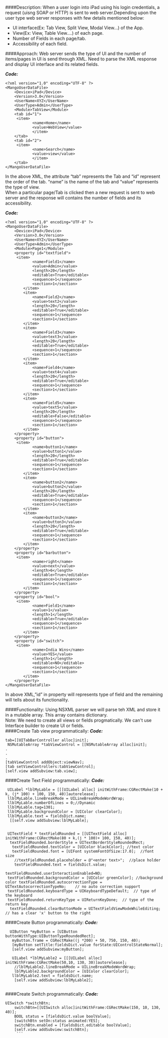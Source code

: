 ####Description:
When a user login into iPad using his login credentials, a request (uisng SOAP or HTTP) is sent to web server.Depending upon the user type web server responses with few details mentioned below:
* UI interface(Ex: Tab View, Split View, Modal View...) of the App.<br />
* View(Ex: View, Table View....) of each page.<br />
* Number of Fields in each page/tab.<br />
* Accessibility of each field.<br />

####Approach:
Web server sends the type of UI and the number of items/pages in UI is send through XML. Need to parse the XML response and display UI interface and its related fields.<br />

**_Code:_**
```
<?xml version="1.0" encoding="UTF-8" ?>
<MangoUserDataFile>
    <Device>iPad</Device>
    <Version>3.0</Version>
	<UserName>XYZ</UserName>
	<UserType>Admin</UserType>
    <Module>TabView</Module>
    <tab id="1">
   	 <item>
          	<name>Home</name>
          	<value>WebView</value>
          	</item> 	 
    </tab>
    <tab id="2">
   	 <item>
          	<name>Search</name>
          	<value>view</value>
          	</item>	 
    </tab>
</MangoUserDataFile>

```
In the above XML, the attribute “tab” represents the Tab and “id” represent the order of the tab. “name” is the name of the tab and “value” represents the type of view.<br />
When a particular page/Tab is clicked then a new request is sent to web server and the response will contains the number of fields and its accessibility. 

**_Code:_**
```
<?xml version="1.0" encoding="UTF-8" ?>
<MangoUserDataFile>
    <Device>iPad</Device>
    <Version>3.0</Version>
	<UserName>XYZ</UserName>
	<UserType>Admin</UserType>
    <Module>Page1</Module>
    <property id="textfield">
   	 <item>
          	<name>Field1</name>
          	<value>Admin</value>
          	<length>20</length>
          	<editable>True</editable>
          	<sequence>1</sequence>
          	<section>1</section>
     	</item>
     	<item>
          	<name>Field2</name>
          	<value>text2</value>
          	<length>20</length>
          	<editable>True</editable>
          	<sequence>1</sequence>
          	<section>1</section>
     	</item>
     	<item>
          	<name>Field3</name>
          	<value>text3</value>
          	<length>20</length>
          	<editable>True</editable>
          	<sequence>1</sequence>
          	<section>1</section>
     	</item>
     	<item>
          	<name>Field4</name>
          	<value>text4</value>
          	<length>20</length>
          	<editable>True</editable>
          	<sequence>1</sequence>
          	<section>1</section>
     	</item>
     	<item>
          	<name>Field5</name>
          	<value>text5</value>
          	<length>20</length>
          	<editable>False</editable>
          	<sequence>1</sequence>
          	<section>1</section>
     	</item>
    </property>
    <property id="button">
   	 <item>
          	<name>button1</name>
          	<value>button1</value>
          	<length>20</length>
          	<editable>True</editable>
          	<sequence>1</sequence>
          	<section>1</section>
     	</item>
     	<item>
          	<name>button2</name>
          	<value>button2</value>
          	<length>20</length>
          	<editable>True</editable>
          	<sequence>1</sequence>
          	<section>1</section>
     	</item>
     	<item>
          	<name>button3</name>
          	<value>button3</value>
          	<length>20</length>
          	<editable>True</editable>
          	<sequence>1</sequence>
          	<section>1</section>
     	</item>
    </property>
    <property id="barbutton">
   	 <item>
          	<name>right</name>
          	<value>next</value>
          	<length>6</length>
          	<editable>True</editable>
          	<sequence>1</sequence>
          	<section>1</section>
     	</item>
    </property>
    <property id="bool">
   	 <item>
          	<name>Field1</name>
          	<value>1</value>
          	<length>1</length>
          	<editable>True</editable>
          	<sequence>1</sequence>
          	<section>1</section>
     	</item>
    </property>
	<property id="switch">
   	 <item>
          	<name>India Wins</name>
          	<value>YES</value>
          	<length>1</length>
          	<editable>NO</editable>
          	<sequence>1</sequence>
          	<section>1</section>
     	</item>
    </property>
</MangoUserDataFile>

```
In above XML,”id” in property will represents type of field and the remaining will tells about its functionality.

####Functionality:
Using NSXML parser we will parse teh XML and store it in a mutable array. This array contains dictionary.<br />
Note: We need to create all views or fields progmatically. We can't use Interface builder to create UI or fields.<br />
####Create Tab view programmatically:
**_Code:_**
```
tab=[[UITabBarController alloc]init];
 NSMutableArray *tabViewControl = [[NSMutableArray alloc]init];
.
.
.
[tabViewControl addObject:viewNav];
[tab setViewControllers:tabViewControl];
[self.view addSubview:tab.view];

```

####Create Text Field programmatically:
**_Code:_**
```
 UILabel *lblMyLable = [[[UILabel alloc] initWithFrame:CGRectMake(10 + k, (j* 100) + 100, 150, 40)]autorelease];
 llblMyLable.lineBreakMode = UILineBreakModeWordWrap;
 llblMyLable.numberOfLines = 0;//Dynamic
 llblMyLable.tag=1301;
 llblMyLable.backgroundColor = [UIColor clearColor];
 llblMyLable.text = fieldsDict.name;
  [[self.view addSubview:lblMyLable];
   					 
   					 
 UITextField * textFieldRounded = [[UITextField alloc] initWithFrame:CGRectMake(80 + k,(j * 100)+ 100, 150, 40)];
  textFieldRounded.borderStyle = UITextBorderStyleRoundedRect;
   textFieldRounded.textColor = [UIColor blackColor]; //text color
   textFieldRounded.font = [UIFont systemFontOfSize:17.0];  //font size
    //textFieldRounded.placeholder = @"<enter text>";  //place holder
    textFieldRounded.text = fieldsDict.value;
   								 textFieldRounded.userInteractionEnabled=NO;
 textFieldRounded.backgroundColor = [UIColor greenColor]; //background color textFieldRounded.autocorrectionType = UITextAutocorrectionTypeNo;    // no auto correction support
 textFieldRounded.keyboardType = UIKeyboardTypeDefault;  // type of the keyboard
 textFieldRounded.returnKeyType = UIReturnKeyDone;  // type of the return key
  textFieldRounded.clearButtonMode = UITextFieldViewModeWhileEditing;    // has a clear 'x' button to the right

  ```
  
####Create Button programmatically:
**_Code:_**
```
  UIButton *myButton = [UIButton buttonWithType:UIButtonTypeRoundedRect];
   myButton.frame = CGRectMake((j *200) + 50, 750, 150, 40);
   [myButton setTitle:fieldsDict.value forState:UIControlStateNormal];
   [self.view addSubview:myButton];
   
   UILabel *lblMyLable2 = [[[UILabel alloc] initWithFrame:CGRectMake(50,10, 130, 30)]autorelease];
    //lblMyLable2.lineBreakMode = UILineBreakModeWordWrap;
    lblMyLable2.backgroundColor = [UIColor clearColor];
   llblMyLable2.text = fieldsDict.name;
    [self.view addSubview:lblMyLable2];
    
  ```
    
####Create Switch programmatically:
**_Code:_**
```
UISwitch *switchBtn;
    switchBtn=[[UISwitch alloc]initWithFrame:CGRectMake(150, 10, 130, 40)];
    BOOL status = [fieldsDict.value boolValue];
    [switchBtn setOn:status animated:YES];
    switchBtn.enabled = [fieldsDict.editable boolValue];
    [self.view addSubview:switchBtn];
     ```










